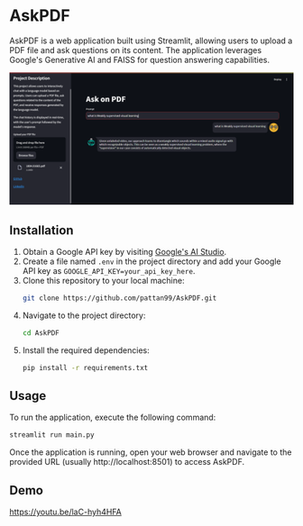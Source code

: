 # AskPDF

AskPDF is a web application built using Streamlit, allowing users to upload a PDF file and ask questions on its content. The application leverages Google's Generative AI and FAISS for question answering capabilities.

![AskPDF Demo](demo.png)

## Installation

1. Obtain a Google API key by visiting [Google's AI Studio](https://aistudio.google.com/app/apikey).
2. Create a file named `.env` in the project directory and add your Google API key as `GOOGLE_API_KEY=your_api_key_here`.
3. Clone this repository to your local machine:
   ```bash
   git clone https://github.com/pattan99/AskPDF.git
   ```
4. Navigate to the project directory:
   ```bash
   cd AskPDF
   ```
5. Install the required dependencies:
   ```bash
   pip install -r requirements.txt
   ```

## Usage

To run the application, execute the following command:
```bash
streamlit run main.py
```

Once the application is running, open your web browser and navigate to the provided URL (usually http://localhost:8501) to access AskPDF.

## Demo
https://youtu.be/laC-hyh4HFA
